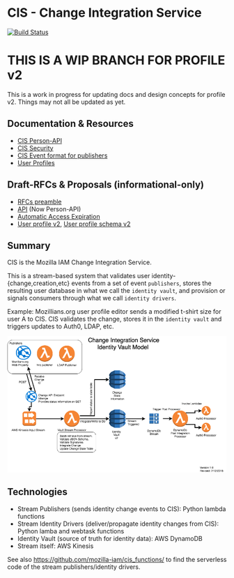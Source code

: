 # CIS - Change Integration Service
[![Build Status](https://travis-ci.org/mozilla-iam/cis.svg?branch=master)](https://travis-ci.org/mozilla-iam/cis)

# THIS IS A WIP BRANCH FOR PROFILE v2

This is a work in progress for updating docs and design concepts for profile v2.  Things may not all be updated as yet.

## Documentation & Resources

- [CIS Person-API](https://github.com/mozilla-iam/person-api)
- [CIS Security](docs/Security.md)
- [CIS Event format for publishers](docs/Event.md)
- [User Profiles](docs/Profiles.md)

## Draft-RFCs & Proposals (informational-only)
- [RFCs preamble](docs/rfcs/README.md)
- [API](docs/API.md) (Now Person-API)
- [Automatic Access Expiration](docs/AutomaticAccessExpiration.md)
- [User profile v2](docs/rfcs/UserProfilesv2.md), [User profile schema v2](docs/rfcs/UserProfilesv2_schema.json)

## Summary

CIS is the Mozilla IAM Change Integration Service.

This is a stream-based system that validates user identity-{change,creation,etc} events from a set of event
`publishers`, stores the resulting user database in what we call the `identity vault`, and provision or signals
consumers through what we call `identity drivers`.

Example: Mozillians.org user profile editor sends a modified t-shirt size for
user A to CIS. CIS validates the change, stores it in the `identity vault` and
triggers updates to Auth0, LDAP, etc.

![Publisher=>CIS Vault=>ID Driver](/docs/images/CIS-AWS-Stencils.png?raw=true
"CIS Diagram")

## Technologies

- Stream Publishers (sends identity change events to CIS): Python lambda
  functions
- Stream Identity Drivers (deliver/propagate identity changes from CIS): Python
  lamba and webtask functions
- Identity Vault (source of truth for identity data): AWS DynamoDB
- Stream itself: AWS Kinesis

See also <https://github.com/mozilla-iam/cis_functions/> to find the serverless
code of the stream publishers/identity drivers.
